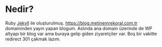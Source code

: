 # Nedir?

Ruby [Jekyll](https://jekyllrb.com/) ile oluşturulmuş. https://blog.metinemrekoral.com.tr domaininden yayın yapan blogum. Aslında ana domain üzerinde de WP altyapı bir blog var ama buraya gelip giden ziyaretçiler var. Boş bir vakitte redirect 301 çakmak lazım.
